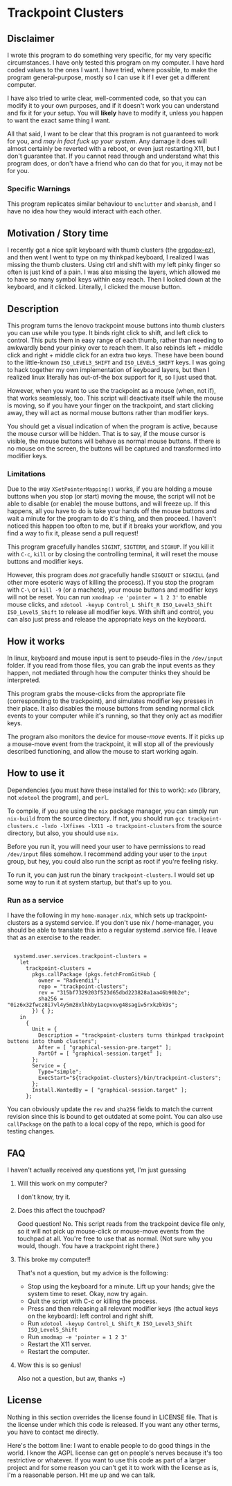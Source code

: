 # Trackpoint Clusters

## Disclaimer

I wrote this program to do something very specific, for my very specific circumstances. I have only tested this program on my computer. I have hard coded values to the ones I want. I have tried, where possible, to make the program general-purpose, mostly so I can use it if I ever get a different computer.

I have also tried to write clear, well-commented code, so that you can modify it to your own purposes, and if it doesn't work you can understand and fix it for your setup. You will **likely** have to modify it, unless you happen to want the exact same thing I want.

All that said, I want to be clear that this program is not guaranteed to work for you, and *may in fact fuck up your system*. Any damage it does will almost certainly be reverted with a reboot, or even just restarting X11, but I don't guarantee that. If you cannot read through and understand what this program does, or don't have a friend who can do that for you, it may not be for you.

### Specific Warnings

This program replicates similar behaviour to `unclutter` and `xbanish`, and I have no idea how they would interact with each other.

## Motivation / Story time

I recently got a nice split keyboard with thumb clusters (the [ergodox-ez](https://ergodox-ez.com/)), and then went I went to type on my thinkpad keyboard, I realized I was missing the thumb clusters. Using ctrl and shift with my left pinky finger so often is just kind of a pain. I was also missing the layers, which allowed me to have so many symbol keys within easy reach. Then I looked down at the keyboard, and it clicked. Literally, I clicked the mouse button.

## Description

This program turns the lenovo trackpoint mouse buttons into thumb clusters you can use while you type. It binds right click to shift, and left click to control. This puts them in easy range of each thumb, rather than needing to awkwardly bend your pinky over to reach them. It also rebinds left + middle click and right + middle click for an extra two keys. These have been bound to the little-known `ISO_LEVEL3_SHIFT` and `ISO_LEVEL5_SHIFT` keys. I was going to hack together my own implementation of keyboard layers, but then I realized linux literally has out-of-the box support for it, so I just used that.

However, when you want to use the trackpoint as a mouse (when, not if), that works seamlessly, too. This script will deactivate itself while the mouse is moving, so if you have your finger on the trackpoint, and start clicking away, they will act as normal mouse buttons rather than modifier keys.

You should get a visual indication of when the program is active, because the mouse cursor will be hidden. That is to say, if the mouse cursor is visible, the mouse buttons will behave as normal mouse buttons. If there is no mouse on the screen, the buttons will be captured and transformed into modifier keys.

### Limitations

Due to the way `XSetPointerMapping()` works, if you are holding a mouse buttons when you stop (or start) moving the mouse, the script will not be able to disable (or enable) the mouse buttons, and will freeze up. If this happens, all you have to do is take your hands off the mouse buttons and wait a minute for the program to do it's thing, and then proceed. I haven't noticed this happen too often to me, but if it breaks your workflow, and you find a way to fix it, please send a pull request!

This program gracefully handles `SIGINT`, `SIGTERM`, and `SIGHUP`. If you kill it with `C-c`, `kill` or by closing the controlling terminal, it will reset the mouse buttons and modifier keys.

However, this program does *not* gracefully handle `SIGQUIT` or `SIGKILL` (and other more esoteric ways of killing the process). If you stop the program with `C-\` or `kill -9` (or a machete), your mouse buttons and modifier keys will not be reset. You can run `xmodmap -e 'pointer = 1 2 3'` to enable mouse clicks, and `xdotool -keyup Control_L Shift_R ISO_Level3_Shift ISO_Level5_Shift` to release all modifier keys. With shift and control, you can also just press and release the appropriate keys on the keyboard.


## How it works

In linux, keyboard and mouse input is sent to pseudo-files in the `/dev/input` folder. If you read from those files, you can grab the input events as they happen, not mediated through how the computer thinks they should be interpreted.

This program grabs the mouse-clicks from the appropriate file (corresponding to the trackpoint), and simulates modifier key presses in their place. It also disables the mouse buttons from sending normal click events to your computer while it's running, so that they only act as modifier keys.

The program also monitors the device for mouse-*move* events. If it picks up a mouse-move event from the trackpoint, it will stop all of the previously described functioning, and allow the mouse to start working again.

## How to use it

Dependencies (you must have these installed for this to work): `xdo` (library, not `xdotool` the program), and `perl`.

To compile, if you are using the `nix` package manager, you can simply run `nix-build` from the source directory. If not, you should run `gcc trackpoint-clusters.c -lxdo -lXfixes -lX11 -o trackpoint-clusters` from the source directory, but also, you should use `nix`.

Before you run it, you will need your user to have permissions to read `/dev/input` files somehow. I recommend adding your user to the `input` group, but hey, you could also run the script as root if you're feeling risky.

To run it, you can just run the binary `trackpoint-clusters`. I would set up some way to run it at system startup, but that's up to you.

### Run as a service

I have the following in my `home-manager.nix`, which sets up trackpoint-clusters as a systemd service. If you don't use nix / home-manager, you should be able to translate this into a regular systemd .service file. I leave that as an exercise to the reader.

```

  systemd.user.services.trackpoint-clusters =
    let
      trackpoint-clusters =
        pkgs.callPackage (pkgs.fetchFromGitHub {
          owner = "Radvendii";
          repo = "trackpoint-clusters";
          rev = "315bf7329203f523d65dbd223828a1aa46b90b2e";
          sha256 = "0iz6x32fwcz8i7vl4y5m28xlhkby1acpvxvg48sagiw5rxkzbk9s";
        }) { };
    in
      {
        Unit = {
          Description = "trackpoint-clusters turns thinkpad trackpoint buttons into thumb clusters";
          After = [ "graphical-session-pre.target" ];
          PartOf = [ "graphical-session.target" ];
        };
        Service = {
          Type="simple";
          ExecStart="${trackpoint-clusters}/bin/trackpoint-clusters";
        };
        Install.WantedBy = [ "graphical-session.target" ];
      };
```

You can obviously update the `rev` and `sha256` fields to match the current revision since this is bound to get outdated at some point. You can also use `callPackage` on the path to a local copy of the repo, which is good for testing changes.

## FAQ

I haven't actually received any questions yet, I'm just guessing

1. Will this work on my computer?

   I don't know, try it.

1. Does this affect the touchpad?

   Good question! No. This script reads from the trackpoint device file only, so it will not pick up mouse-click or mouse-move events from the touchpad at all. You're free to use that as normal. (Not sure why you would, though. You have a trackpoint right there.)

1. This broke my computer!!

   That's not a question, but my advice is the following:
   
   - Stop using the keyboard for a minute. Lift up your hands; give the system time to reset. Okay, now try again.
   - Quit the script with C-c or killing the process.
   - Press and then releasing all relevant modifier keys (the actual keys on the keyboard): left control and right shift.
   - Run `xdotool -keyup Control_L Shift_R ISO_Level3_Shift ISO_Level5_Shift`
   - Run `xmodmap -e 'pointer = 1 2 3'`
   - Restart the X11 server.
   - Restart the computer.
   
1. Wow this is so genius!

   Also not a question, but aw, thanks =)

## License

Nothing in this section overrides the license found in LICENSE file. That is the license under which this code is released. If you want any other terms, you have to contact me directly.

Here's the bottom line: I want to enable people to do good things in the world. I know the AGPL license can get on people's nerves because it's too restrictive or whatever. If you want to use this code as part of a larger project and for some reason you can't get it to work with the license as is, I'm a reasonable person. Hit me up and we can talk.
